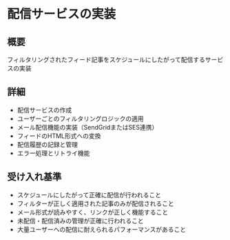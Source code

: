 # 配信サービスの実装

## 概要

フィルタリングされたフィード記事をスケジュールにしたがって配信するサービスの実装

## 詳細

- 配信サービスの作成
- ユーザーごとのフィルタリングロジックの適用
- メール配信機能の実装（SendGridまたはSES連携）
- フィードのHTML形式への変換
- 配信履歴の記録と管理
- エラー処理とリトライ機能

## 受け入れ基準

- スケジュールにしたがって正確に配信が行われること
- フィルターが正しく適用された記事のみが配信されること
- メール形式が読みやすく、リンクが正しく機能すること
- 未配信・配信済みの管理が正確に行われること
- 大量ユーザーへの配信に耐えられるパフォーマンスがあること
